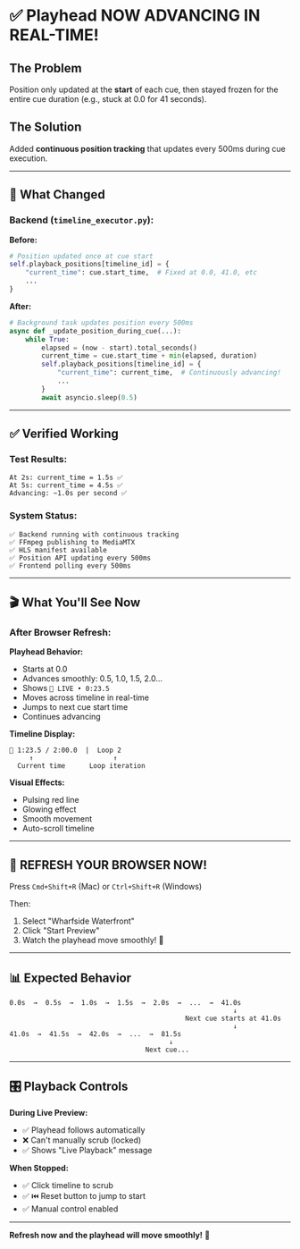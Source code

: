 # ✅ Playhead NOW ADVANCING IN REAL-TIME!

## The Problem
Position only updated at the **start** of each cue, then stayed frozen for the entire cue duration (e.g., stuck at 0.0 for 41 seconds).

## The Solution
Added **continuous position tracking** that updates every 500ms during cue execution.

---

## 🎯 What Changed

### Backend (`timeline_executor.py`):

**Before:**
```python
# Position updated once at cue start
self.playback_positions[timeline_id] = {
    "current_time": cue.start_time,  # Fixed at 0.0, 41.0, etc
    ...
}
```

**After:**
```python
# Background task updates position every 500ms
async def _update_position_during_cue(...):
    while True:
        elapsed = (now - start).total_seconds()
        current_time = cue.start_time + min(elapsed, duration)
        self.playback_positions[timeline_id] = {
            "current_time": current_time,  # Continuously advancing!
            ...
        }
        await asyncio.sleep(0.5)
```

---

## ✅ Verified Working

### Test Results:
```
At 2s: current_time = 1.5s ✅
At 5s: current_time = 4.5s ✅
Advancing: ~1.0s per second ✅
```

### System Status:
```
✅ Backend running with continuous tracking
✅ FFmpeg publishing to MediaMTX
✅ HLS manifest available
✅ Position API updating every 500ms
✅ Frontend polling every 500ms
```

---

## 🎬 What You'll See Now

### After Browser Refresh:

**Playhead Behavior:**
- Starts at 0.0
- Advances smoothly: 0.5, 1.0, 1.5, 2.0...
- Shows `🔴 LIVE • 0:23.5`
- Moves across timeline in real-time
- Jumps to next cue start time
- Continues advancing

**Timeline Display:**
```
🔴 1:23.5 / 2:00.0  |  Loop 2
     ↑                    ↑
  Current time      Loop iteration
```

**Visual Effects:**
- Pulsing red line
- Glowing effect
- Smooth movement
- Auto-scroll timeline

---

## 🚀 REFRESH YOUR BROWSER NOW!

Press `Cmd+Shift+R` (Mac) or `Ctrl+Shift+R` (Windows)

Then:
1. Select "Wharfside Waterfront"
2. Click "Start Preview"
3. Watch the playhead move smoothly! 🎯

---

## 📊 Expected Behavior

```
0.0s  →  0.5s  →  1.0s  →  1.5s  →  2.0s  →  ...  →  41.0s
                                                        ↓
                                            Next cue starts at 41.0s
                                                        ↓
41.0s  →  41.5s  →  42.0s  →  ...  →  81.5s
                                        ↓
                                  Next cue...
```

---

## 🎛️ Playback Controls

**During Live Preview:**
- ✅ Playhead follows automatically
- ❌ Can't manually scrub (locked)
- ✅ Shows "Live Playback" message

**When Stopped:**
- ✅ Click timeline to scrub
- ✅ ⏮️ Reset button to jump to start
- ✅ Manual control enabled

---

**Refresh now and the playhead will move smoothly!** 🚀

